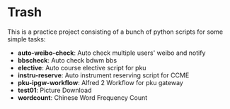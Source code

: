 # Trash
This is a practice project consisting of a bunch of python scripts for some simple tasks:
- **auto-weibo-check**: Auto check multiple users' weibo and notify
- **bbscheck**: Auto check bdwm bbs
- **elective**: Auto course elective script for pku
- **instru-reserve**: Auto instrument reserving script for CCME
- **pku-ipgw-workflow**: Alfred 2 Workflow for pku gateway
- **test01**: Picture Download
- **wordcount**: Chinese Word Frequency Count
